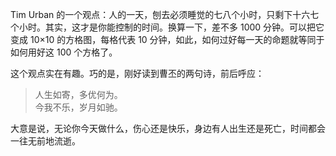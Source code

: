 Tim Urban 的一个观点：人的一天，刨去必须睡觉的七八个小时，只剩下十六七个小时。其实，这才是你能控制的时间。换算一下，差不多 1000 分钟。可以把它变成 10×10 的方格图，每格代表 10 分钟，如此，如何过好每一天的命题就等同于如何用好这 100 个方格了。

这个观点实在有趣。巧的是，刚好读到曹丕的两句诗，前后呼应：

> 人生如寄，多优何为。  
> 今我不乐，岁月如驰。

大意是说，无论你今天做什么，伤心还是快乐，身边有人出生还是死亡，时间都会一往无前地流逝。